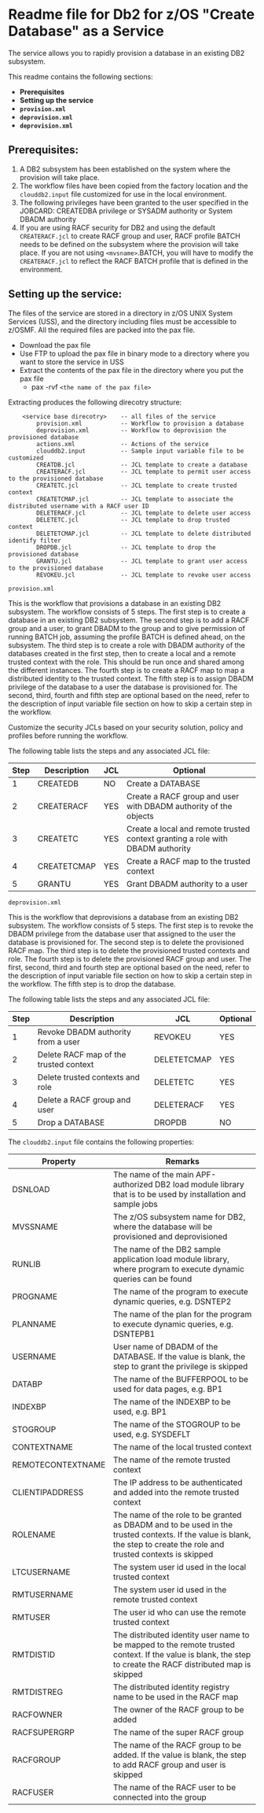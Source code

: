 # Readme file for Db2 for z/OS "Create Database" as a Service

The service allows you to rapidly provision a database in an existing DB2
subsystem.

This readme contains the following sections:
* **Prerequisites**
* **Setting up the service**
* **`provision.xml`**
* **`deprovision.xml`**
* **`deprovision.xml`**

## Prerequisites:
1.  A DB2 subsystem has been established on the system where the provision
will take place.
2.  The workflow files have been copied from the factory location and the
`clouddb2.input` file customized for use in the local environment.
3.  The following privileges have been granted to the user specified in
the JOBCARD: CREATEDBA privilege or SYSADM authority or System DBADM authority
4.  If you are using RACF security for DB2 and using the default
`CREATERACF.jcl` to create RACF group and user, RACF profile BATCH needs to be
defined on the subsystem where the provision will take place. If you are not
using `<mvsname>`.BATCH, you will have to modify the `CREATERACF.jcl` to reflect
the RACF BATCH profile that is defined in the environment.

## Setting up the service:
The files of the service are stored in a directory in z/OS UNIX System Services (USS), and the directory including files must be accessible to z/OSMF. All the required files are packed into the pax file.

   - Download the pax file
   - Use FTP to upload the pax file in binary mode to a directory where you want to store the service in USS
   - Extract the contents of the pax file in the directory where you put the pax file 
      - pax -rvf `<the name of the pax file>`

Extracting produces the following direcotry structure:
```
    <service base direcotry>    -- all files of the service
        provision.xml           -- Workflow to provision a database
        deprovision.xml         -- Workflow to deprovision the provisioned database
        actions.xml             -- Actions of the service
        clouddb2.input          -- Sample input variable file to be customized
        CREATDB.jcl             -- JCL template to create a database
        CREATERACF.jcl          -- JCL template to permit user access to the provisioned database
        CREATETC.jcl            -- JCL template to create trusted context
        CREATETCMAP.jcl         -- JCL template to associate the distributed username with a RACF user ID
        DELETERACF.jcl          -- JCL template to delete user access
        DELETETC.jcl            -- JCL template to drop trusted context
        DELETETCMAP.jcl         -- JCL template to delete distributed identify filter
        DROPDB.jcl              -- JCL template to drop the provisioned database
        GRANTU.jcl              -- JCL template to grant user access to the provisioned database
        REVOKEU.jcl             -- JCL template to revoke user access
```
 
`provision.xml`

This is the workflow that provisions a database in an existing DB2
subsystem. The workflow consists of 5 steps. The first step is to create
a database in an existing DB2 subsystem. The second step is to add a
RACF group and a user, to grant DBADM to the group and to give
permission of running BATCH job, assuming the profile BATCH is defined
ahead, on the subsystem. The third step is to create a role with DBADM
authority of the databases created in the first step, then to create a
local and a remote trusted context with the role. This should be run
once and shared among the different instances. The fourth step is to
create a RACF map to map a distributed identity to the trusted context.
The fifth step is to assign DBADM privilege of the database to a user
the database is provisioned for. The second, third, fourth and fifth
step are optional based on the need, refer to the description of input
variable file section on how to skip a certain step in the workflow.
 
Customize the security JCLs based on your security solution, policy and
profiles before running the workflow.

The following table lists the steps and any associated JCL file:

|Step|    Description                                       |  JCL           |  Optional|
|--- |---                                                   |---             |---       |
|1   | CREATEDB  |  NO       | Create a DATABASE|
|2   | CREATERACF | YES     |  Create a RACF group and user with DBADM authority of the objects|
|3  |  CREATETC|    YES    |   Create a local and remote trusted context granting a role with DBADM authority|
|4 |   CREATETCMAP| YES  |     Create a RACF map to the trusted context|
|5|    GRANTU      |YES |      Grant DBADM authority to a user|
 

`deprovision.xml`

This is the workflow that deprovisions a database from an existing DB2
subsystem. The workflow consists of 5 steps. The first step is to revoke
the DBADM privilege from the database user that assigned to the user the
database is provisioned for. The second step is to delete the
provisioned RACF map. The third step is to delete the provisioned
trusted contexts and role. The fourth step is to delete the provisioned
RACF group and user. The first, second, third and fourth step are
optional based on the need, refer to the description of input variable
file section on how to skip a certain step in the workflow. The fifth
step is to drop the database.
 
The following table lists the steps and any associated JCL file:

|Step|    Description                                       |  JCL           |  Optional|
|--- |---                                                   |---             |---       |
|1  | Revoke DBADM authority from a user  |    REVOKEU    | YES|
|2 |  Delete RACF map of the trusted context | DELETETCMAP| YES|
|3  | Delete trusted contexts and role      |  DELETETC   | YES|
|4 |  Delete a RACF group and user          |  DELETERACF|  YES|
|5|   Drop a DATABASE                       |  DROPDB    |  NO|


The `clouddb2.input` file contains the following properties:

|Property    |Remarks|
|---         |---    |
|DSNLOAD      |       The name of the main APF-authorized DB2 load module library that is to be used by installation and sample jobs|
|MVSSNAME     |       The z/OS subsystem name for DB2, where the database will be provisioned and deprovisioned|
|RUNLIB       |       The name of the DB2 sample application load module library, where program to execute dynamic queries can be found|
|PROGNAME      |      The name of the program to execute dynamic queries, e.g. DSNTEP2|
|PLANNAME     |       The name of the plan for the program to execute dynamic queries, e.g. DSNTEPB1|
|USERNAME     |       User name of DBADM of the DATABASE. If the value is blank, the step to grant the privilege is skipped|
|DATABP   |   The name of the BUFFERPOOL to be used for data pages, e.g. BP1|
|INDEXBP |    The name of the INDEXBP to be used, e.g. BP1|
|STOGROUP|            The name of the STOGROUP to be used, e.g. SYSDEFLT|
|CONTEXTNAME       |  The name of the local trusted context|
|REMOTECONTEXTNAME|   The name of the remote trusted context|
|CLIENTIPADDRESS |    The IP address to be authenticated and added into the remote trusted context|
|ROLENAME        |    The name of the role to be granted as DBADM and to be used in the trusted contexts. If the value is blank, the step to create the role and trusted contexts is skipped |
|LTCUSERNAME    |     The system user id used in the local trusted context|
|RMTUSERNAME   |      The system user id used in the remote trusted context|
|RMTUSER |           The user id who can use the remote trusted context|
|RMTDISTID    |       The distributed identity user name to be mapped to the remote trusted context. If the value is blank, the step to create the RACF distributed map is skipped|
|RMTDISTREG |         The distributed identity registry name to be used in the RACF map|
|RACFOWNER |          The owner of the RACF group to be added|
|RACFSUPERGRP|        The name of the super RACF group|
|RACFGROUP  |         The name of the RACF group to be added. If the value is blank, the step to add RACF group and user is skipped|
|RACFUSER         |   The name of the RACF user to be connected into the group|

